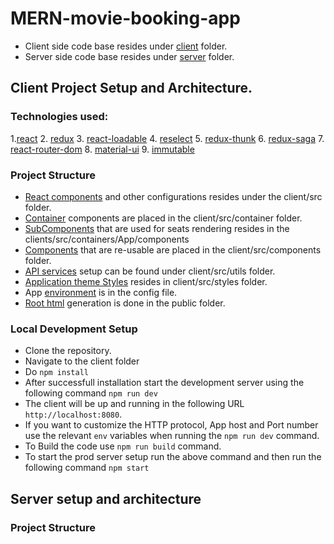# MERN-movie-booking-app

- Client side code base resides under [client](client) folder.
- Server side code base resides under [server](server) folder.

## Client Project Setup and Architecture.

### Technologies used:

1.[react](https://reactjs.org/)
2. [redux](https://redux.js.org/)
3. [react-loadable](https://https://github.com/jamiebuilds/react-loadable)
4. [reselect](https://github.com/reactjs/reselect)
5. [redux-thunk](https://github.com/gaearon/redux-thunk)
6. [redux-saga](https://github.com/redux-saga/redux-saga)
7. [react-router-dom](https://www.npmjs.com/package/react-router-dom)
8. [material-ui](http://www.material-ui.com/#/)
9. [immutable](https://facebook.github.io/immutable-js/)


### Project Structure

-  [React components](client/src) and  other configurations resides under the client/src folder.
-  [Container](client/src/containers) components are placed in the client/src/container folder.
-  [SubComponents](client/src/containers/App/components) that are used for seats rendering resides in the clients/src/containers/App/components
-  [Components](client/src/components) that are re-usable are placed in the client/src/components folder.
- [API services](client/src/utils) setup can be found under client/src/utils folder.
- [Application theme Styles](client/src/styles) resides in client/src/styles folder.
- App [environment](client/src/config.js) is in the config file.
- [Root html](public/server.js) generation is done in the public folder.


### Local Development Setup

- Clone the repository.
- Navigate to the client folder
- Do `npm install`
- After successfull installation start the development server using the following command `npm run dev`
- The client will be up and running in the following URL `http://localhost:8080`. 
- If you want to customize the HTTP protocol, App host and Port number use the relevant `env` variables when running the `npm run dev` command.
- To Build the code use `npm run build` command.
- To start the prod server setup run the above command and then run the following command `npm start`

## Server setup and architecture

### Project Structure

